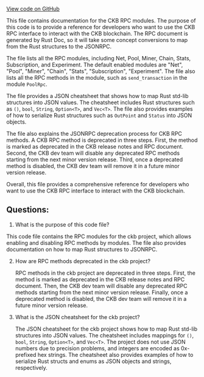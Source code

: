 [View code on GitHub](https://github.com/nervosnetwork/ckb/rpc/src/module/mod.rs)

This file contains documentation for the CKB RPC modules. The purpose of this code is to provide a reference for developers who want to use the CKB RPC interface to interact with the CKB blockchain. The RPC document is generated by Rust Doc, so it will take some concept conversions to map from the Rust structures to the JSONRPC.

The file lists all the RPC modules, including Net, Pool, Miner, Chain, Stats, Subscription, and Experiment. The default enabled modules are "Net", "Pool", "Miner", "Chain", "Stats", "Subscription", "Experiment". The file also lists all the RPC methods in the module, such as `send_transaction` in the module `PoolRpc`.

The file provides a JSON cheatsheet that shows how to map Rust std-lib structures into JSON values. The cheatsheet includes Rust structures such as `()`, `bool`, `String`, `Option<T>`, and `Vec<T>`. The file also provides examples of how to serialize Rust structures such as `OutPoint` and `Status` into JSON objects.

The file also explains the JSONRPC deprecation process for CKB RPC methods. A CKB RPC method is deprecated in three steps. First, the method is marked as deprecated in the CKB release notes and RPC document. Second, the CKB dev team will disable any deprecated RPC methods starting from the next minor version release. Third, once a deprecated method is disabled, the CKB dev team will remove it in a future minor version release.

Overall, this file provides a comprehensive reference for developers who want to use the CKB RPC interface to interact with the CKB blockchain.
## Questions: 
 1. What is the purpose of this code file?
   
   This code file contains the RPC modules for the ckb project, which allows enabling and disabling RPC methods by modules. The file also provides documentation on how to map Rust structures to JSONRPC.

2. How are RPC methods deprecated in the ckb project?
   
   RPC methods in the ckb project are deprecated in three steps. First, the method is marked as deprecated in the CKB release notes and RPC document. Then, the CKB dev team will disable any deprecated RPC methods starting from the next minor version release. Finally, once a deprecated method is disabled, the CKB dev team will remove it in a future minor version release.

3. What is the JSON cheatsheet for the ckb project?
   
   The JSON cheatsheet for the ckb project shows how to map Rust std-lib structures into JSON values. The cheatsheet includes mappings for `()`, `bool`, `String`, `Option<T>`, and `Vec<T>`. The project does not use JSON numbers due to precision problems, and integers are encoded as 0x-prefixed hex strings. The cheatsheet also provides examples of how to serialize Rust structs and enums as JSON objects and strings, respectively.